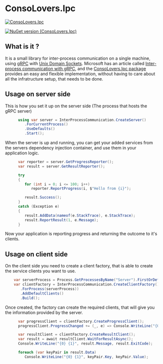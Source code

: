# ConsoLovers.Ipc

[![ConsoLovers.Ipc](https://github.com/bramerdaniel/ConsoLovers.Ipc/actions/workflows/ConsoLovers.Ipc.yml/badge.svg?branch=master)](https://github.com/bramerdaniel/ConsoLovers.Ipc/actions/workflows/ConsoLovers.Ipc.yml)

[![NuGet version (ConsoLovers.Ipc)](https://img.shields.io/nuget/v/SoftCircuits.Silk.svg?style=flat-square)](https://www.nuget.org/packages/ConsoLovers.Ipc/)

## What is it ?
It is a small library for inter-process communication on a single machine,
using [gRPC](https://grpc.io/) with [Unix Domain Sockets](https://de.wikipedia.org/wiki/Unix_Domain_Socket).
Microsoft has an article called [Inter-process communication with gRPC](https://learn.microsoft.com/en-us/aspnet/core/grpc/interprocess?view=aspnetcore-6.0#configure-unix-domain-sockets),
and the [ConsoLovers.Ipc package](https://www.nuget.org/packages/ConsoLovers.Ipc) provides an easy and flexible implementation, 
without having to care about all the infratructure setup, that needs to be done.

## Usage on server side
This is how you set it up on the server side 
(The process that hosts the gRPC server)

```C#
      using var server = InterProcessCommunication.CreateServer()
         .ForCurrentProcess()
         .UseDefaults()
         .Start();
```

When the server is up and running, you can get your added services from the servers
dependency injection container, and use them in your application logic.

```C#
      var reporter = server.GetProgressReporter();
      var result = server.GetResultReporter();

      try
      {
         for (int i = 0; i <= 100; i++)
            reporter.ReportProgress(i, $"Hello from {i}");

         result.Success();
      }
      catch (Exception e)
      {
         result.AddData(nameof(e.StackTrace), e.StackTrace);
         result.ReportResult(1, e.Message);
      }
```

Now your application is reporting progress and returning the outcome to it's clients.

## Usage on client side

On the client side you need to create a client factory, 
that is able to create the service clients you want to use.

```C#
    var serverProcess = Process.GetProcessesByName("Server").FirstOrDefault();
    var clientFactory = InterProcessCommunication.CreateClientFactory()
       .ForProcess(serverProcess))
       .AddDefaultClients()
       .Build();
```

Once created, the factory can create the required clients,
that will give you the information provided by the server.

```C#
      var progressClient = clientFactory.CreateProgressClient();
      progressClient.ProgressChanged += (_, e) => Console.WriteLine("{0}% {1}", e.Percentage, e.Message);

      var resultClient = clientFactory.CreateResultClient();
      var result = await resultClient.WaitForResultAsync();
      Console.WriteLine("{0} {1}", result.Message, result.ExitCode);

      foreach (var keyPair in result.Data)
         Console.WriteLine("{0} {1}", keyPair.Key, keyPair.Value);
```
